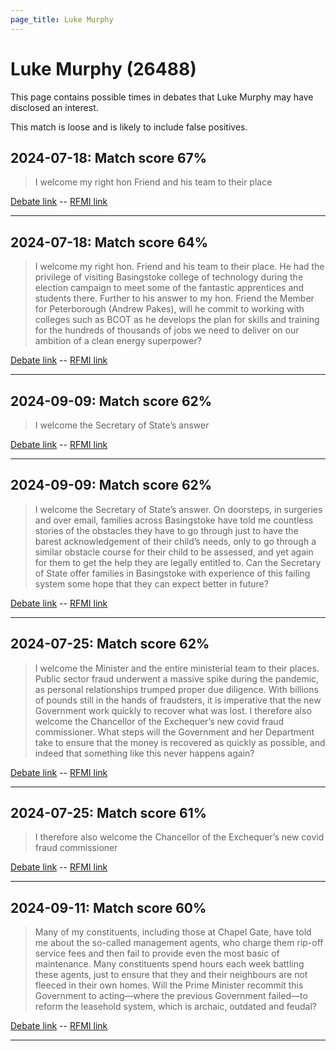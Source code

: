 ```yaml
---
page_title: Luke Murphy
---
```


# Luke Murphy  (26488)

This page contains possible times in debates that Luke Murphy may have disclosed an interest.

This match is loose and is likely to include false positives. 



## 2024-07-18: Match score 67%

>I welcome my right hon Friend and his team to their place

[Debate link](https://www.theyworkforyou.com/debates/?id=2024-07-18f.209.1)  --  [RFMI link](https://www.theyworkforyou.com/mp/26488/register)


---



## 2024-07-18: Match score 64%

>I welcome my right hon. Friend and his team to their place. He had the privilege of visiting Basingstoke college of technology during the election campaign to meet some of the fantastic apprentices and students there. Further to his answer to my hon. Friend the Member for Peterborough (Andrew Pakes), will he commit to working with colleges such as BCOT as he develops the plan for skills and training for the hundreds of thousands of jobs we need to deliver on our ambition of a clean energy superpower?

[Debate link](https://www.theyworkforyou.com/debates/?id=2024-07-18f.209.1)  --  [RFMI link](https://www.theyworkforyou.com/mp/26488/register)


---



## 2024-09-09: Match score 62%

>I welcome the Secretary of State’s answer

[Debate link](https://www.theyworkforyou.com/debates/?id=2024-09-09b.556.2)  --  [RFMI link](https://www.theyworkforyou.com/mp/26488/register)


---



## 2024-09-09: Match score 62%

>I welcome the Secretary of State’s answer. On doorsteps, in surgeries and over email, families across Basingstoke have told me countless stories of the obstacles they have to go through just to have the barest acknowledgement of their child’s needs, only to go through a similar obstacle course for their child to be assessed, and yet again for them to get the help they are legally entitled to. Can the Secretary of State offer families in Basingstoke with experience of this failing system some hope that they can expect better in future?

[Debate link](https://www.theyworkforyou.com/debates/?id=2024-09-09b.556.2)  --  [RFMI link](https://www.theyworkforyou.com/mp/26488/register)


---



## 2024-07-25: Match score 62%

>I welcome the Minister and the entire ministerial team to their places. Public sector fraud underwent a massive spike during the pandemic, as  personal relationships trumped proper due diligence. With billions of pounds still in the hands of fraudsters, it is imperative that the new Government work quickly to recover what was lost. I therefore also welcome the Chancellor of the Exchequer’s new covid fraud commissioner. What steps will the Government and her Department take to ensure that the money is recovered as quickly as possible, and indeed that something like this never happens again?

[Debate link](https://www.theyworkforyou.com/debates/?id=2024-07-25e.790.7)  --  [RFMI link](https://www.theyworkforyou.com/mp/26488/register)


---



## 2024-07-25: Match score 61%

>I therefore also welcome the Chancellor of the Exchequer’s new covid fraud commissioner

[Debate link](https://www.theyworkforyou.com/debates/?id=2024-07-25e.790.7)  --  [RFMI link](https://www.theyworkforyou.com/mp/26488/register)


---



## 2024-09-11: Match score 60%

>Many of my constituents, including those at Chapel Gate, have told me about the so-called management agents, who charge them rip-off service fees and then fail to provide even the most basic of maintenance. Many constituents spend hours each week battling these agents, just to ensure that they and their neighbours are not fleeced in their own homes. Will the Prime Minister recommit this Government to acting—where the previous Government failed—to reform the leasehold system, which is archaic, outdated and feudal?

[Debate link](https://www.theyworkforyou.com/debates/?id=2024-09-11b.822.2)  --  [RFMI link](https://www.theyworkforyou.com/mp/26488/register)


---

